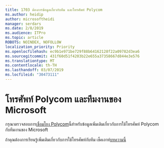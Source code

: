 ```yaml
---
title: 1703 ต้องการข้อมูลเกี่ยวกับทีม และโทรศัพท์ Polycom
ms.author: heidip
author: microsoftheidi
manager: serdars
ms.date: 2/8/2019
ms.audience: ITPro
ms.topic: article
ROBOTS: NOINDEX, NOFOLLOW
localization_priority: Priority
ms.openlocfilehash: ec9b1e971be729f88b64162128f22a09782d3ea6
ms.sourcegitcommit: 431f60d51f4203b22e655a37358667d844e3e576
ms.translationtype: MT
ms.contentlocale: th-TH
ms.lasthandoff: 03/07/2019
ms.locfileid: "30473111"
---
```

# <a name="polycom-phones-and-microsoft-teams"></a>โทรศัพท์ Polycom และทีมงานของ Microsoft

กรุณาตรวจสอบการ[เชื่อมโยง Polycom](http://www.polycom.com/content/dam/polycom/common/documents/faqs/polycom-phones-and-microsoft-teams-faq-enus.pdf)นี้สำหรับข้อมูลเพิ่มเติมเกี่ยวกับการใช้โทรศัพท์ Polycom กับทีมงานของ Microsoft

ถ้าคุณต้องการเรียนรู้เพิ่มเติมเกี่ยวกับการใช้โทรศัพท์กับทีม เช็คเอาท์[บทความนี้](https://docs.microsoft.com/en-us/microsoftteams/phones-for-teams)
